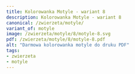 ```yaml
---
title: Kolorowanka Motyle - wariant 8
description: Kolorowanka Motyle - wariant 8
canonical: /zwierzeta/motyle/
variant_of: motyle
image: /zwierzeta/motyle/8/motyle-8.svg
pdf: /zwierzeta/motyle/8/motyle-8.pdf
alt: "Darmowa kolorowanka motyle do druku PDF"
tags:
- zwierzeta
- motyle
---
```

